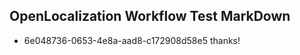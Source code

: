 ## OpenLocalization Workflow Test MarkDown
* 6e048736-0653-4e8a-aad8-c172908d58e5 thanks!

<!--HONumber=Aug16_HO3-->


